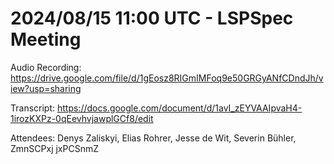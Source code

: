 # 2024/08/15 11:00 UTC - LSPSpec Meeting

Audio Recording: https://drive.google.com/file/d/1gEosz8RIGmIMFoq9e50GRGyANfCDndJh/view?usp=sharing

Transcript: https://docs.google.com/document/d/1avI_zEYVAAIpvaH4-1irozKXPz-0qEevhvjawplGCf8/edit

Attendees: Denys Zaliskyi, Elias Rohrer, Jesse de Wit, Severin Bühler, ZmnSCPxj jxPCSnmZ
